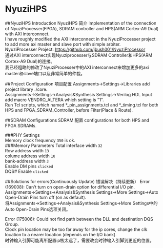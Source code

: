 NyuziHPS
========
##NyuziHPS Introduction NyuziHPS 简介
Implementation of the connection of NyuziProcesser(FPGA), SDRAM controller and HPS(ARM Cortex-A9 Dual) with AXI interconnect.  
I have roughly modified the AXI interconnect in the NyuziProcesser project to add more axi master and slave port with simple arbiter.  
NyuziProcesser Project: https://github.com/jbush001/NyuziProcessor  
通过AXI interconnect实现Nyuziprocesser与SDRAM Controller和HPS(ARM Cortex-A9 Dual)的连接。  
我已经粗略的修改了NyuziProcesser中的AXI interconnect来增加更多的axi master和slave端口以及非常简单的仲裁。  

##Project Configuration 项目配置
Assignments->Settings->Libraries add project library ./core.  
Assignments->Settings->Analysis&Synthesis Settings->Verilog HDL Input add macro VENDRO_ALTERA which setting is "1".  
Run Tcl scripts, which named *_pin_assignments.tcl and *_timing.tcl for both HPS and FPGA_SDRAM_Controller, before Filter(Place & Route).  

##SDRAM Configurations SDRAM 配置
configurations for both HPS and FPGA SDRAMs.  

###PHY Settings  
Memory clock frequency 	`350` is ok.  
###Memory Parameters
Total interface width 	`32`  
Row address width 		`13`  
colume address width 	`10`  
bank-address width 		`3`  
Enable DM pins 			`clicked`  
DQS# Enable 			`clicked`  

##Solutions for errors(Continuously Update) 错误解决（持续更新）
Error (169008): Can't turn on open-drain option for differential I/O pin.  
Assignments->Settings->Analysis&Synthesis Settings->More Settings->Auto Open-Drain Pins turn off (on as default).  
将Assignments->Settings->Analysis&Synthesis Settings->More Settings中的Auto Open-Drain Pins选项关闭。  

Error (175006): Could not find path between the DLL and destination DQS Group.  
Clock pin location may be too far away for the ip cores, change the clk location to a nearer location (depends on the I/O bank).  
时钟输入引脚可能离所配置ip核太远了，需要改变时钟输入引脚到更近的位置。  

